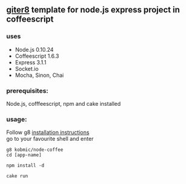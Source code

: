 ## [giter8](http://github.com/n8han/giter8) template for node.js express project in coffeescript

### uses
* Node.js 0.10.24
* Coffeescript 1.6.3
* Express 3.1.1
* Socket.io
* Mocha, Sinon, Chai

### prerequisites:
Node.js, cofffeescript, npm and cake installed

### usage:
Follow g8 [installation instructions](http://github.com/n8han/giter8#readme)  
go to your favourite shell and enter  

    g8 kobmic/node-coffee
    cd [app-name]

    npm install -d
	
    cake run


